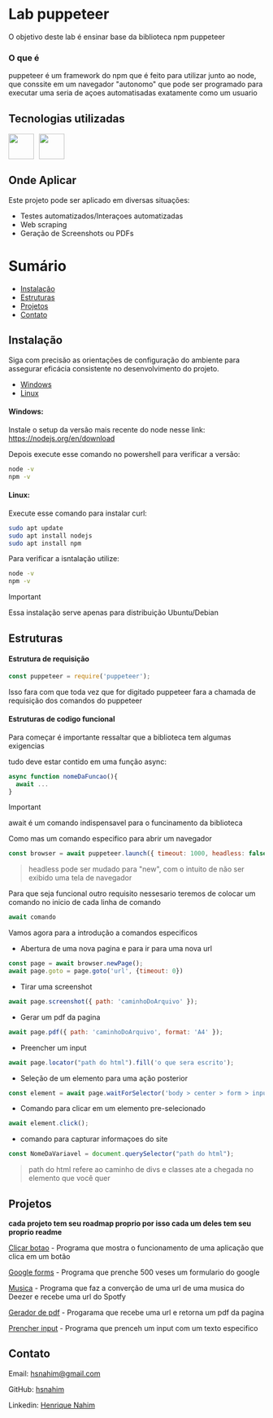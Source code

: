 <!-- Exemplo de uso do template: https://github.com/kspencerl/lab-springboot-basic-api -->

# Lab puppeteer
O objetivo deste lab é ensinar base da biblioteca npm puppeteer

### O que é
puppeteer é um framework do npm que é feito para utilizar junto ao node, que conssite em um navegador "autonomo" que pode ser programado para executar uma seria de açoes automatisadas exatamente como um usuario

## Tecnologias utilizadas
<!-- Link com os badges para inserir abaixo https://devicon.dev/ -->
<div style="display: flex; gap: 10px;">
  <img width="50px" src="https://cdn.jsdelivr.net/gh/devicons/devicon@latest/icons/nodejs/nodejs-original-wordmark.svg"/>  
  <img width="50px" src="https://cdn.jsdelivr.net/gh/devicons/devicon/icons/npm/npm-original-wordmark.svg">
</div>

## Onde Aplicar
Este projeto pode ser aplicado em diversas situações:
- Testes automatizados/Interaçoes automatizadas
- Web scraping
- Geração de Screenshots ou PDFs


# Sumário

* [Instalação](#instalação)
* [Estruturas](#estruturas)
* [Projetos](#projetos)
* [Contato](#contato)

## Instalação

Siga com precisão as orientações de configuração do ambiente para assegurar eficácia consistente no desenvolvimento do projeto.

* [Windows](#windows)
* [Linux](#linux)

#### Windows:
Instale o setup da versão mais recente do node nesse link:
https://nodejs.org/en/download

Depois execute esse comando no powershell para verificar a versão:
```bash
node -v
npm -v
```
#### Linux:
Execute esse comando para instalar curl:
```bash
sudo apt update
sudo apt install nodejs
sudo apt install npm
```
Para verificar a isntalação utilize:
```bash
node -v
npm -v
```
> [!IMPORTANT]
> Essa instalação serve apenas para distribuição Ubuntu/Debian

## Estruturas

#### Estrutura de requisição
```js
const puppeteer = require('puppeteer');
```
Isso fara com que toda vez que for digitado puppeteer fara a chamada de requisição dos comandos do puppeteer

#### Estruturas de codigo funcional
Para começar é importante ressaltar que a biblioteca tem algumas exigencias

tudo deve estar contido em uma função async:
```js
async function nomeDaFuncao(){
  await ...
}
```
> [!IMPORTANT]
> await é um comando indispensavel para o funcinamento da biblioteca

Como mas um comando especifico para abrir um navegador
```js
const browser = await puppeteer.launch({ timeout: 1000, headless: false });
```
> headless pode ser mudado para "new", com o intuito de não ser exibido uma tela de navegador  

Para que seja funcional outro requisito nessesario teremos de colocar um comando no inicio de cada linha de comando
```js
await comando
```
Vamos agora para a introdução a comandos especificos
* Abertura de uma nova pagina e para ir para uma nova url
```js
const page = await browser.newPage();
await page.goto = page.goto('url', {timeout: 0})
```

* Tirar uma screenshot
```js
await page.screenshot({ path: 'caminhoDoArquivo' });
```

* Gerar um pdf da pagina
```js
await page.pdf({ path: 'caminhoDoArquivo', format: 'A4' });
```

* Preencher um input
```js
await page.locator("path do html").fill('o que sera escrito');
```

* Seleção de um elemento para uma ação posterior
```js
const element = await page.waitForSelector('body > center > form > input[type=button]');
```

* Comando para clicar em um elemento pre-selecionado 
```js
await element.click();
```

* comando para capturar informaçoes do site
```js
const NomeDaVariavel = document.querySelector("path do html");
```
> path do html refere ao caminho de divs e classes ate a chegada no elemento que você quer

## Projetos
**cada projeto tem seu roadmap proprio por isso cada um deles tem seu proprio readme**

[Clicar botao](clicar_botao) - Programa que mostra o funcionamento de uma aplicação que clica em um botão

[Google forms](google_forms) - Programa que prenche 500 veses um formulario do google

[Musica](musica) - Programa que faz a converção de uma url de uma musica do Deezer e recebe uma url do Spotfy

[Gerador de pdf](pdfGenerator) - Progarama que recebe uma url e retorna um pdf da pagina

[Prencher input](preencher_input) - Programa que prenceh um input com um texto especifico
## Contato
Email: [hsnahim@gmail.com](mailto:hsnahim@gmail.com)

GitHub: [hsnahim](https://github.com/hsnahim)

Linkedin: [Henrique Nahim](https://www.linkedin.com/in/henrique-nahim-3a71a8267/)
